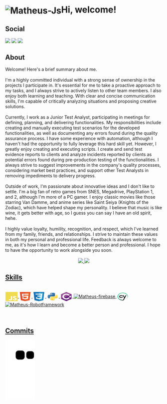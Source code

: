# <img align="center" alt="Matheus-Js" height="150" width="150" src="https://sdk.bitmoji.com/render/panel/e0c8b93f-c246-46e8-9db2-ec0cb01ec9eb-f38649ec-f37c-493a-a34b-475f6993ba74-v1.png?transparent=1&palette=1">Hi, welcome!

## Social
<div> 
  <a href="https://www.linkedin.com/in/matheusbonotto" target="_blank"><img src="https://img.shields.io/badge/-LinkedIn-%230077B5?style=for-the-badge&logo=linkedin&logoColor=white" target="_blank"></a> 
  <a href = "mailto:matteusbonotto+github@gmail.com"><img src="https://img.shields.io/badge/Gmail-D14836?style=for-the-badge&logo=gmail&logoColor=white" target="_blank"></a>
  <a href="https://instagram.com/matteusbonotto" target="_blank"><img src="https://img.shields.io/badge/-Instagram-%23E4405F?style=for-the-badge&logo=instagram&logoColor=white" target="_blank"></a>

## About
<div style="display: line_block">
Welcome! Here's a brief summary about me.
<br>
  <br>
I'm a highly committed individual with a strong sense of ownership in the projects I participate in. It's essential for me to take a proactive approach to my tasks, and I always strive to actively listen to other team members. I also enjoy both learning and teaching. With clear and concise communication skills, I'm capable of critically analyzing situations and proposing creative solutions.
<br>
  <br>
Currently, I work as a Junior Test Analyst, participating in meetings for defining, planning, and delivering functionalities. My responsibilities include creating and manually executing test scenarios for the developed functionalities, as well as documenting any errors found during the quality assurance process. I have some experience with automation, although I haven't had the opportunity to fully leverage this hard skill yet. However, I greatly enjoy creating and executing scripts. I create and send test evidence reports to clients and analyze incidents reported by clients as potential errors found during pre-production testing of the functionalities. I always strive to suggest improvements in the company's quality processes, considering market best practices, and support other Test Analysts in removing impediments to delivery progress.
<br>
  <br>
Outside of work, I'm passionate about innovative ideas and I don't like to settle. I'm a big fan of retro games from SNES, Megadrive, PlayStation 1, and 2, although I'm more of a PC gamer. I enjoy classic movies like those starring Van Damme, and anime series like Saint Seiya (Knights of the Zodiac), which have helped shape my personality. I believe that music is like wine, it gets better with age, so I guess you can say I have an old spirit, hehe.
<br>
  <br>
I highly value loyalty, humility, recognition, and respect, which I've learned from my family, friends, and relationships. I strive to maintain these values in both my personal and professional life. Feedback is always welcome to me, as it's how I learn and become a better person and professional. I hope to have the opportunity to work alongside you soon.
</div>
<br>

</div>
<div align="center">
  <a href="https://github.com/matteusbonotto">
  <img height="180em" src="https://github-readme-stats.vercel.app/api?username=matteusbonotto&show_icons=true&theme=blue-green&include_all_commits=true&count_private=true"/>
  <img height="180em" src="https://github-readme-stats.vercel.app/api/top-langs/?username=matteusbonotto&layout=compact&langs_count=7&theme=blue-green"/>
</div>
  
  ## Skills
<div style="display: inline_block"><br>
  <img align="center" alt="Matheus-Js" height="30" width="40" src="https://raw.githubusercontent.com/devicons/devicon/master/icons/javascript/javascript-plain.svg">
  <img align="center" alt="Matheus-HTML" height="30" width="40" src="https://raw.githubusercontent.com/devicons/devicon/master/icons/html5/html5-original.svg">
  <img align="center" alt="Matheus-CSS" height="30" width="40" src="https://raw.githubusercontent.com/devicons/devicon/master/icons/css3/css3-original.svg">
  <img align="center" alt="Matheus-Python" height="30" width="40" src="https://raw.githubusercontent.com/devicons/devicon/master/icons/python/python-original.svg">
  <img align="center" alt="Matheus-Csharp" height="30" width="40" src="https://raw.githubusercontent.com/devicons/devicon/master/icons/csharp/csharp-original.svg">
  <img align="center" alt="Matheus-firebase" height="30" width="40" src="https://www.vectorlogo.zone/logos/firebase/firebase-icon.svg">
  <img align="center" alt="Matheus-Cypress" height="30" width="40" src="https://github.com/vscode-icons/vscode-icons/blob/master/icons/file_type_light_cypress.svg">
  <img align="center" alt="Matheus-Robotframework" height="30" width="40" src="https://github.com/vscode-icons/vscode-icons/blob/master/icons/file_type_light_robotframework.svg">
</div>
<br>
<br>
  
 ## Commits
  
![Snake animation](https://github.com/matteusbonotto/matteusbonotto/blob/output/github-contribution-grid-snake.svg)
